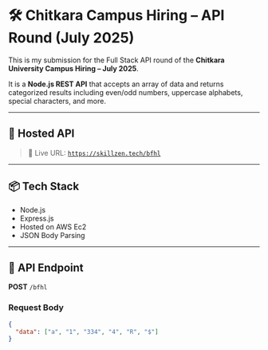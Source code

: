 # 🛠️ Chitkara Campus Hiring – API Round (July 2025)

This is my submission for the Full Stack API round of the **Chitkara University Campus Hiring – July 2025**.

It is a **Node.js REST API** that accepts an array of data and returns categorized results including even/odd numbers, uppercase alphabets, special characters, and more.

---

## 🔗 Hosted API

> 🧪 Live URL: [`https://skillzen.tech/bfhl`](https://skillzen.tech/bfhl)  

---

## 📦 Tech Stack

- Node.js
- Express.js
- Hosted on AWS Ec2
- JSON Body Parsing

---

## 📨 API Endpoint

**POST** `/bfhl`

### Request Body
```json
{
  "data": ["a", "1", "334", "4", "R", "$"]
}
